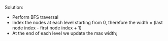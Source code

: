 Solution:
* Perform BFS traversal
* Index the nodes at each level starting from 0, therefore the width = (last node index - first node index + 1)
* At the end of each level we update the max width;
​